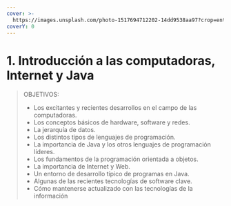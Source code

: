 ```yaml
---
cover: >-
  https://images.unsplash.com/photo-1517694712202-14dd9538aa97?crop=entropy&cs=tinysrgb&fm=jpg&ixid=MnwxOTcwMjR8MHwxfHNlYXJjaHwyfHxjb21wdXRlcnxlbnwwfHx8fDE2NzYzODg4MTI&ixlib=rb-4.0.3&q=80
coverY: 0
---
```


# 1. Introducción a las computadoras, Internet y Java

> OBJETIVOS:
>
> * Los excitantes y recientes desarrollos en el campo de las computadoras.
> * Los conceptos básicos de hardware, software y redes.
> * La jerarquía de datos.
> * Los distintos tipos de lenguajes de programación.
> * La importancia de Java y los otros lenguajes de programación líderes.
> * Los fundamentos de la programación orientada a objetos.
> * La importancia de Internet y Web.
> * Un entorno de desarrollo típico de programas en Java.
> * Algunas de las recientes tecnologías de software clave.
> * Cómo mantenerse actualizado con las tecnologías de la información

